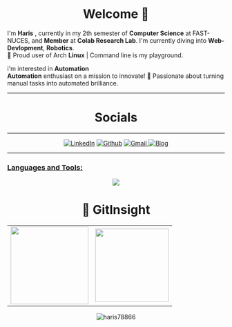 <h1 align="center">Welcome  👋
</h1>

I'm **Haris** , currently in my 2th semester of **Computer Science** at FAST-NUCES, and **Member** at **Colab Research Lab**. I'm
currently diving into **Web-Devlopment**, **Robotics**.<br>
🐧 Proud user of Arch **Linux** | Command line is my playground.<br>


i'm interested in **Automation**<br>
**Automation** enthusiast on a mission to innovate! 🚀 Passionate about turning manual tasks into automated brilliance.




<hr>
<h1 align="center">Socials</h1>
<hr>

<div align="center">
<a  href="https://www.linkedin.com/in/haris-shahzad786/" target="_blank"><img alt="LinkedIn" src="https://img.shields.io/badge/linkedin%20-%230077B5.svg?&style=for-the-badge&logo=linkedin&logoColor=white" /></a>
<a href="https://github.com/haris78866" target="_blank"><img alt="Github" src="https://img.shields.io/badge/GitHub-100000?style=for-the-badge&logo=github&logoColor=white"/></a>
<a href="mailto:arainharis@gmail.com"><img  alt="Gmail" src="https://img.shields.io/badge/Gmail-D14836?style=for-the-badge&logo=gmail&logoColor=white" />
<a href="https://harisshahzadtech.blogspot.com"><img  alt="Blog" src="https://img.shields.io/badge/Personal%20Blog-20B2AA?style=for-the-badge"/>
</div>
<hr>
<p align="left">

</p> 

<h3 align="left">Languages and Tools:</h3>

<p align="center">
  <a href="https://skillicons.dev">
    <img src="https://skillicons.dev/icons?i=github,git,c,cpp,html,css,bootstrap,js,git,linux,python,arduino" />
  </a>
</p>
<h1 align="center">🐼 GitInsight  </h1>
<table>
  <tr>
<td><img height="180px" src="https://github-readme-stats.vercel.app/api?username=haris78866&show_icons=true&theme=dark" />
    <td><img height="170px" src="https://github-readme-stats.vercel.app/api/top-langs/?username=haris78866&layout=compact&theme=dark" /></td>
  </tr>
</table>

<div align="center">
<p><img align="center" src="https://github-readme-streak-stats.herokuapp.com/?user=haris78866&layout=compact&theme=dark" alt="haris78866"/></p>
  </div>

 </div>
